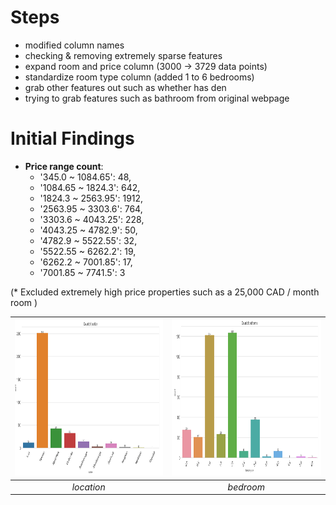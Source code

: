 # Steps

- modified column names
- checking & removing extremely sparse features
- expand room and price column (3000 -> 3729 data points)
- standardize room type column (added 1 to 6 bedrooms)
- grab other features out such as whether has den
- trying to grab features such as bathroom from original webpage

# Initial Findings

- __Price range count__:
   - '345.0 ~ 1084.65': 48,
   - '1084.65 ~ 1824.3': 642,
   - '1824.3 ~ 2563.95': 1912,
   - '2563.95 ~ 3303.6': 764,
   - '3303.6 ~ 4043.25': 228,
   - '4043.25 ~ 4782.9': 50,
   - '4782.9 ~ 5522.55': 32,
   - '5522.55 ~ 6262.2': 19,
   - '6262.2 ~ 7001.85': 17,
   - '7001.85 ~ 7741.5': 3

(* Excluded extremely high price properties such as a 25,000 CAD / month room )

| <img src="https://github.com/JJtheNOOB/Rental_price/blob/master/Data%20Preprocessing/location.png" width="400" height="250"> | <img src="https://github.com/JJtheNOOB/Rental_price/blob/master/Data%20Preprocessing/bedroom.png" width="400" height="250"> |
|:--:| :--:|
| *location* | *bedroom* |
